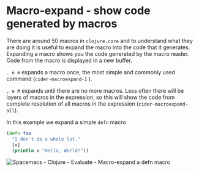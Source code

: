 # Macro-expand - show code generated by macros

There are around 50 macros in `clojure.core` and to understand what they are doing it is useful to expand the macro into the code that it generates. Expanding a macro shows you the code generated by the macro reader. Code from the macro is displayed in a new buffer.

`. e m` expands a macro once, the most simple and commonly used command (`cider-macroexpand-1` ).

`, e M` expands until there are no more macros.  Less often there will be layers of macros in the expression, so this will show the code from complete resolution of all macros in the expression (`cider-macroexpand-all`).

In this example we expand a simple `defn` macro

```clojure
(defn foo
  "I don't do a whole lot."
  [x]
  (println x "Hello, World!"))
```

![Spacemacs - Clojure - Evaluate - Macro-expand a defn macro](https://raw.githubusercontent.com/practicalli/graphic-design/live/editors/spacemacs/screenshots/spacemacs-clojure-macro-expand-defn-expanded.png)
